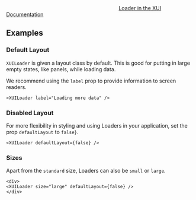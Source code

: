 <div class="xui-margin-vertical">
	<div>
		<svg focusable="false" class="xui-icon xui-icon-inline xui-icon-large xui-icon-color-blue"> <use xlink:href="#xui-icon-bookmark" role="presentation"/></svg>
		<span><a href="../section-loaders.html#loaders">Loader in the XUI Documentation</a></span>
	</div>
</div>

## Examples

### Default Layout

`XUILoader` is given a layout class by default. This is good for putting in large empty states, like panels, while loading data.

We recommend using the `label` prop to provide information to screen readers.

```
<XUILoader label="Loading more data" />
```
### Disabled Layout

For more flexibility in styling and using Loaders in your application, set the prop `defaultLayout` to `false}`.

```
<XUILoader defaultLayout={false} />
```

### Sizes

Apart from the `standard` size, Loaders can also be `small` or `large`.

```
<div>
<XUILoader size="large" defaultLayout={false} />
</div>
```
